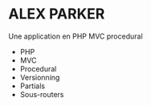 # ALEX PARKER

Une application en PHP MVC procedural
- PHP
- MVC 
- Procedural 
- Versionning
- Partials
- Sous-routers